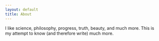 ```yaml
---
layout: default
title: About
---
```


I like science, philosophy, progress, truth, beauty, and much more. This is my attempt to know (and therefore write) much more.
